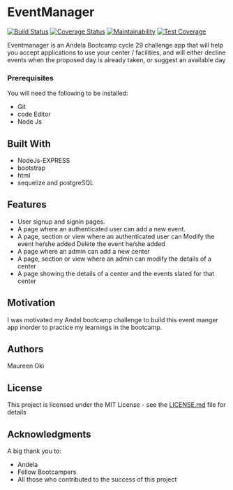 # EventManager
[![Build Status](https://travis-ci.org/OKiMaureen/EventManager.svg?branch=ft-api-test)](https://travis-ci.org/OKiMaureen/EventManager) [![Coverage Status](https://coveralls.io/repos/github/OKiMaureen/EventManager/badge.svg?branch=api-fake-data)](https://coveralls.io/github/OKiMaureen/EventManager.svg?branch=ft-api-test) [![Maintainability](https://api.codeclimate.com/v1/badges/a5a45a1da4b3a7209757/maintainability)](https://codeclimate.com/github/OKiMaureen/EventManager/maintainability) [![Test Coverage](https://api.codeclimate.com/v1/badges/a5a45a1da4b3a7209757/test_coverage)](https://codeclimate.com/github/OKiMaureen/EventManager/test_coverage)


Eventmanager is an Andela Bootcamp cycle 29 challenge  app that will help you accept applications to use your center / facilities, and will either decline events when the proposed day is already taken, or suggest an available day

### Prerequisites

You will need the following to be installed:
* Git
* code Editor
* Node Js


## Built With

* NodeJs-EXPRESS
* bootstrap
* html
* sequelize and postgreSQL

## Features
* User signup and signin pages.
* A page where an authenticated user can add a new event.
* A page, section or view where an authenticated user can 
   Modify the event he/she added
   Delete the event he/she added
* A page where an admin can add a new center
* A page, section or view where an admin can modify the details of a center
* A page showing the details of a center and the events slated for that center


## Motivation
I was motivated my Andel bootcamp challenge to build this event manger app inorder to practice my learnings in the  bootcamp.


## Authors

Maureen Oki

## License

This project is licensed under the MIT License - see the [LICENSE.md](LICENSE.md) file for details

## Acknowledgments

A big thank you to:
* Andela 
* Fellow Bootcampers
* All those who contributed to the success of this project



